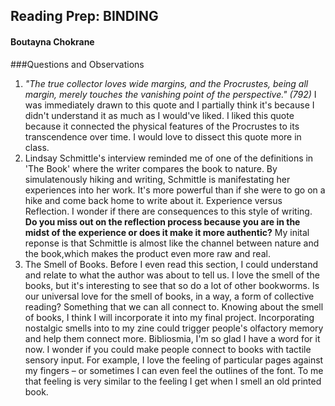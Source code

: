 ## Reading Prep: BINDING 
#### Boutayna Chokrane

###Questions and Observations
1. *"The true collector loves wide margins, and the Procrustes, being all margin, merely touches the vanishing point of the perspective." (792)* I was immediately drawn to this quote and I partially think it's because I didn't understand it as much as I would've liked. I liked this quote because it connected the physical features of the Procrustes to its transcendence over time. I would love to dissect this quote more in class. 
2. Lindsay Schmittle's interview reminded me of one of the definitions in 'The Book' where the writer compares the book to nature. By simulatenously hiking and writing, Schmittle is manifestating her experiences into her work. It's more powerful than if she were to go on a hike and come back home to write about it. Experience versus Reflection. I wonder if there are consequences to this style of writing. **Do you miss out on the reflection process because you are in the midst of the experience or does it make it more authentic?** My inital reponse is that Schmittle is almost like the channel between nature and the book,which makes the product even more raw and real. 
3.  The Smell of Books. Before I even read this section, I could understand and relate to what the author was about to tell us. I love the smell of the books, but it's interesting to see that so do a lot of other bookworms. Is our universal love for the smell of books, in a way, a form of collective reading? Something that we can all connect to. Knowing about the smell of books, I think I will incorporate it into my final project. Incorporating nostalgic smells into to my zine could trigger people's olfactory memory and help them connect more. Bibliosmia, I'm so glad I have a word for it now. I wonder if you could make people connect to books with tactile sensory input. For example, I love the feeling of particular pages against my fingers – or sometimes I can even feel the outlines of the font. To me that feeling is very similar to the feeling I get when I smell an old printed book.  